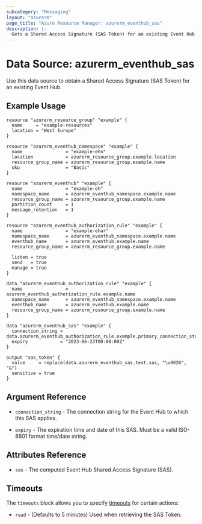 ```yaml
---
subcategory: "Messaging"
layout: "azurerm"
page_title: "Azure Resource Manager: azurerm_eventhub_sas"
description: |-
  Gets a Shared Access Signature (SAS Token) for an existing Event Hub.
---
```


# Data Source: azurerm_eventhub_sas

Use this data source to obtain a Shared Access Signature (SAS Token) for an existing Event Hub.

## Example Usage

```hcl
resource "azurerm_resource_group" "example" {
  name     = "example-resources"
  location = "West Europe"
}

resource "azurerm_eventhub_namespace" "example" {
  name                = "example-ehn"
  location            = azurerm_resource_group.example.location
  resource_group_name = azurerm_resource_group.example.name
  sku                 = "Basic"
}

resource "azurerm_eventhub" "example" {
  name                = "example-eh"
  namespace_name      = azurerm_eventhub_namespace.example.name
  resource_group_name = azurerm_resource_group.example.name
  partition_count     = 1
  message_retention   = 1
}

resource "azurerm_eventhub_authorization_rule" "example" {
  name                = "example-ehar"
  namespace_name      = azurerm_eventhub_namespace.example.name
  eventhub_name       = azurerm_eventhub.example.name
  resource_group_name = azurerm_resource_group.example.name

  listen = true
  send   = true
  manage = true
}

data "azurerm_eventhub_authorization_rule" "example" {
  name                = azurerm_eventhub_authorization_rule.example.name
  namespace_name      = azurerm_eventhub_namespace.example.name
  eventhub_name       = azurerm_eventhub.example.name
  resource_group_name = azurerm_resource_group.example.name
}

data "azurerm_eventhub_sas" "example" {
  connection_string = data.azurerm_eventhub_authorization_rule.example.primary_connection_string
  expiry            = "2023-06-23T00:00:00Z"
}

output "sas_token" {
  value     = replace(data.azurerm_eventhub_sas.test.sas, "\u0026", "&")
  sensitive = true
}
```

## Argument Reference

* `connection_string` - The connection string for the Event Hub to which this SAS applies.

* `expiry` - The expiration time and date of this SAS. Must be a valid ISO-8601 format time/date string.

## Attributes Reference

* `sas` - The computed Event Hub Shared Access Signature (SAS).

## Timeouts

The `timeouts` block allows you to specify [timeouts](https://www.terraform.io/language/resources/syntax#operation-timeouts) for certain actions:

* `read` - (Defaults to 5 minutes) Used when retrieving the SAS Token.
